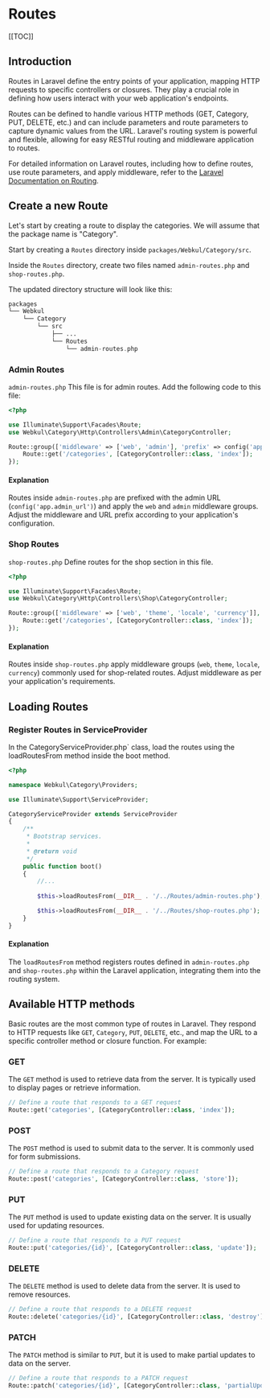 # Routes

[[TOC]]

## Introduction

Routes in Laravel define the entry points of your application, mapping HTTP requests to specific controllers or closures. They play a crucial role in defining how users interact with your web application's endpoints.

Routes can be defined to handle various HTTP methods (GET, Category, PUT, DELETE, etc.) and can include parameters and route parameters to capture dynamic values from the URL. Laravel's routing system is powerful and flexible, allowing for easy RESTful routing and middleware application to routes.

For detailed information on Laravel routes, including how to define routes, use route parameters, and apply middleware, refer to the [Laravel Documentation on Routing](https://laravel.com/docs/11.x/routing).

## Create a new Route

Let's start by creating a route to display the categories. We will assume that the package name is "Category". 

Start by creating a `Routes` directory inside `packages/Webkul/Category/src`.

Inside the `Routes` directory, create two files named `admin-routes.php` and `shop-routes.php`. 

The updated directory structure will look like this:

```php
packages
└── Webkul
    └── Category
        └── src
            ├── ...
            └── Routes
                └── admin-routes.php
```

### Admin Routes

`admin-routes.php` This file is for admin routes. Add the following code to this file:

```php
<?php

use Illuminate\Support\Facades\Route;
use Webkul\Category\Http\Controllers\Admin\CategoryController;

Route::group(['middleware' => ['web', 'admin'], 'prefix' => config('app.admin_url')], function () {
    Route::get('/categories', [CategoryController::class, 'index']);
});
```

#### Explanation

Routes inside `admin-routes.php` are prefixed with the admin URL (`config('app.admin_url')`) and apply the `web` and `admin` middleware groups. Adjust the middleware and URL prefix according to your application's configuration.

### Shop Routes

`shop-routes.php` Define routes for the shop section in this file.

```php
<?php

use Illuminate\Support\Facades\Route;
use Webkul\Category\Http\Controllers\Shop\CategoryController;

Route::group(['middleware' => ['web', 'theme', 'locale', 'currency']], function () {
    Route::get('/categories', [CategoryController::class, 'index']);
});
```

#### Explanation

Routes inside `shop-routes.php` apply middleware groups (`web`, `theme`, `locale`, `currency`) commonly used for shop-related routes. Adjust middleware as per your application's requirements.

## Loading Routes

### Register Routes in ServiceProvider

In the CategoryServiceProvider.php` class, load the routes using the loadRoutesFrom method inside the boot method.

```php
<?php

namespace Webkul\Category\Providers;

use Illuminate\Support\ServiceProvider;

CategoryServiceProvider extends ServiceProvider
{
    /**
     * Bootstrap services.
     *
     * @return void
     */
    public function boot()
    {
        //... 
        
        $this->loadRoutesFrom(__DIR__ . '/../Routes/admin-routes.php');

        $this->loadRoutesFrom(__DIR__ . '/../Routes/shop-routes.php');
    }
}
```

#### Explanation

The `loadRoutesFrom` method registers routes defined in `admin-routes.php` and `shop-routes.php` within the Laravel application, integrating them into the routing system.

## Available HTTP methods

Basic routes are the most common type of routes in Laravel. They respond to HTTP requests like `GET`, `Category`, `PUT`, `DELETE`, etc., and map the URL to a specific controller method or closure function. For example:

### GET

The `GET` method is used to retrieve data from the server. It is typically used to display pages or retrieve information.

```php
// Define a route that responds to a GET request
Route::get('categories', [CategoryController::class, 'index']);
```

### POST

The `POST` method is used to submit data to the server. It is commonly used for form submissions.

```php
// Define a route that responds to a Category request
Route::post('categories', [CategoryController::class, 'store']);
```

### PUT

The `PUT` method is used to update existing data on the server. It is usually used for updating resources.

```php
// Define a route that responds to a PUT request
Route::put('categories/{id}', [CategoryController::class, 'update']);
```

### DELETE

The `DELETE` method is used to delete data from the server. It is used to remove resources.

```php
// Define a route that responds to a DELETE request
Route::delete('categories/{id}', [CategoryController::class, 'destroy']);
```

### PATCH

The `PATCH` method is similar to `PUT`, but it is used to make partial updates to data on the server.

```php
// Define a route that responds to a PATCH request
Route::patch('categories/{id}', [CategoryController::class, 'partialUpdate']);
```
